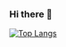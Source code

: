 ### Hi there 👋

[![Top Langs](https://github-readme-stats.vercel.app/api/top-langs/?username={名前}
)](https://github.com/syunsuke-I/github-readme-stats)


<!--
**syunsuke-I/syunsuke-I** is a ✨ _special_ ✨ repository because its `README.md` (this file) appears on your GitHub profile.

Here are some ideas to get you started:

- 🔭 I’m currently working on ...
🌱 I’m currently learning ...
* Ruby
* Go
- 👯 I’m looking to collaborate on ...
- 🤔 I’m looking for help with ...
- 💬 Ask me about ...
- 📫 How to reach me: ...
- 😄 Pronouns: ...
- ⚡ Fun fact: ...
-->
